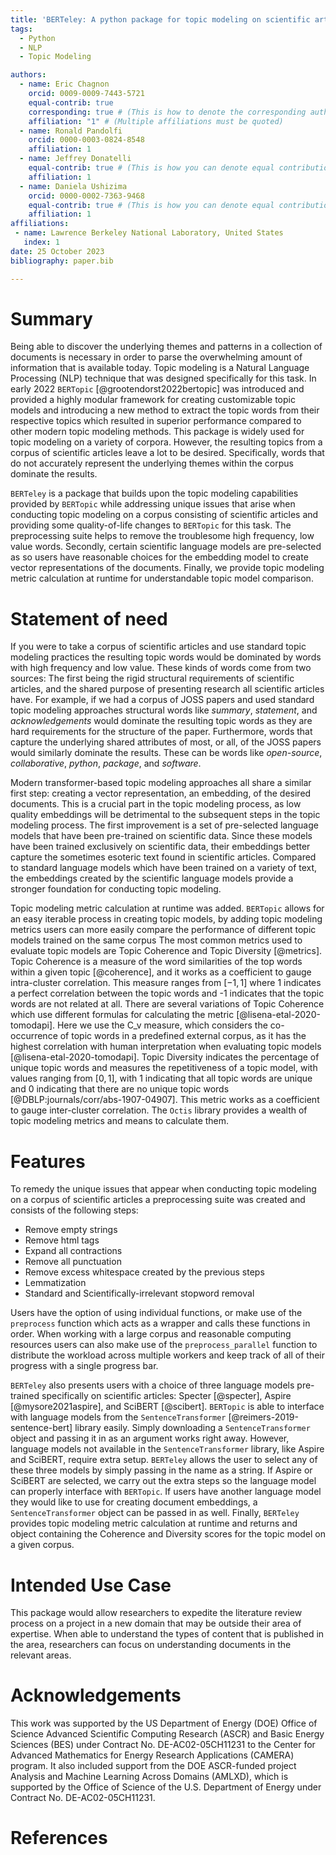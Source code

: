 ```yaml
---
title: 'BERTeley: A python package for topic modeling on scientific articles'
tags:
  - Python
  - NLP
  - Topic Modeling

authors:
  - name: Eric Chagnon
    orcid: 0009-0009-7443-5721
    equal-contrib: true
    corresponding: true # (This is how to denote the corresponding author)
    affiliation: "1" # (Multiple affiliations must be quoted)
  - name: Ronald Pandolfi
    orcid: 0000-0003-0824-8548    
    affiliation: 1
  - name: Jeffrey Donatelli
    equal-contrib: true # (This is how you can denote equal contributions between multiple authors)
    affiliation: 1
  - name: Daniela Ushizima
    orcid: 0000-0002-7363-9468
    equal-contrib: true # (This is how you can denote equal contributions between multiple authors)
    affiliation: 1
affiliations:
 - name: Lawrence Berkeley National Laboratory, United States
   index: 1
date: 25 October 2023
bibliography: paper.bib

---
```


# Summary

Being able to discover the underlying themes and patterns in a collection of documents is necessary in order to
parse the overwhelming amount of information that is available today. Topic modeling is a Natural Language Processing
(NLP) technique that was designed specifically for this task. In early 2022 `BERTopic` [@grootendorst2022bertopic] was introduced and provided a highly
modular framework for creating customizable topic models and introducing a new method to extract the topic words from their
respective topics which resulted in superior performance compared to other modern topic modeling methods. This package is widely used for topic modeling
on a variety of corpora. However, the resulting topics from a corpus of scientific articles leave a lot to be desired. Specifically, words that do not accurately 
represent the underlying themes within the corpus dominate the results. 

`BERTeley` is a package that builds upon the topic modeling capabilities provided by `BERTopic`  while addressing unique issues that arise when conducting topic
modeling on a corpus consisting of scientific articles and providing some quality-of-life changes to `BERTopic` for this task. The preprocessing suite helps to remove the
troublesome high frequency, low value words. Secondly, certain scientific language models are pre-selected as so users have reasonable choices for the embedding model to create
vector representations of the documents. Finally, we provide topic modeling metric calculation at runtime for understandable topic model comparison.








# Statement of need

If you were to take a corpus of scientific articles and use standard topic modeling practices the resulting
topic words would be dominated by words with high frequency and low value. These kinds of words come from two sources: The first being the rigid structural requirements of
scientific articles, and the shared purpose of presenting research all scientific articles have. For example, if we had a corpus of JOSS papers and used standard topic
modeling approaches structural words like _summary_, _statement_, and _acknowledgements_ would dominate the resulting topic words as they are hard requirements for the structure
of the paper. Furthermore, words that capture the underlying shared attributes of most, or all, of the JOSS papers would similarly dominate the results. These can be words like
_open-source_, _collaborative_, _python_, _package_, and _software_.


Modern transformer-based topic modeling approaches all share a similar first step: creating a vector representation, an embedding, of the desired documents. This is a crucial part in the topic modeling process, as low quality 
embeddings will be detrimental to the subsequent steps in the topic modeling process. The first improvement is a set of pre-selected language models that have been pre-trained
on scientific data. Since these models have been trained exclusively on scientific data, their embeddings better capture the sometimes esoteric text found in scientific articles. 
Compared to standard language models which have been trained on a variety of text, the embeddings created by the scientific language models provide a stronger foundation for conducting
topic modeling. 

Topic modeling metric calculation at runtime was added. `BERTopic` allows for an easy iterable process in creating topic models, by adding topic modeling metrics
users can more easily compare the performance of different topic models trained on the same corpus
The most common metrics used to evaluate topic models are Topic Coherence and Topic Diversity [@metrics]. Topic Coherence is a measure of the word similarities of the top words within a given topic [@coherence],
and it works as a coefficient to gauge intra-cluster correlation. This measure ranges from $[-1, 1]$ where 1 indicates a perfect correlation between the topic words and -1 indicates that the topic words are not related at all.
There are several variations of Topic Coherence which use different formulas for calculating the metric [@lisena-etal-2020-tomodapi]. Here we use the C_v measure, which considers the co-occurrence of topic words in
a predefined external corpus, as it has the highest correlation with human interpretation when evaluating topic models [@lisena-etal-2020-tomodapi]. 
Topic Diversity indicates the percentage of unique topic words and measures the repetitiveness of a topic model, with values ranging from $[0, 1]$, with 1 indicating that all topic words are unique and 0 indicating that
there are no unique topic words [@DBLP:journals/corr/abs-1907-04907]. This metric works as a coefficient to gauge inter-cluster correlation. The `Octis` library provides a wealth of topic modeling metrics and means to calculate them.


# Features
To remedy the unique issues that appear when conducting topic modeling on a corpus of scientific articles a preprocessing suite was created and consists of the following steps:
 - Remove empty strings
 - Remove html tags
 - Expand all contractions
 - Remove all punctuation
 - Remove excess whitespace created by the previous steps
 - Lemmatization
 - Standard and Scientifically-irrelevant stopword removal

Users have the option of using individual functions, or make use of the `preprocess` function which acts as a wrapper and calls these functions in order. When working with a large corpus
and reasonable computing resources users can also make use of the `preprocess_parallel` function to distribute the workload across multiple workers and keep track of all of their progress
with a single progress bar.

`BERTeley` also presents users with a choice of three language models pre-trained specifically on scientific articles: Specter [@specter],
Aspire [@mysore2021aspire], and SciBERT [@scibert]. `BERTopic` is able to interface with language models from the `SentenceTransformer` [@reimers-2019-sentence-bert] library easily. Simply downloading
a `SentenceTransformer` object and passing it in as an argument works right away. However, language models not available in the `SentenceTransformer`
library, like Aspire and SciBERT, require extra setup. `BERTeley` allows the user to select any of these three models by simply passing in the name as a string.
If Aspire or SciBERT are selected, we carry out the extra steps so the language model can properly interface with `BERTopic`. If users have another language model
they would like to use for creating document embeddings, a `SentenceTransformer` object can be passed in as well. 
Finally, `BERTeley` provides topic modeling metric calculation at runtime and returns and object containing the Coherence and Diversity scores for the topic model
on a given corpus.  

# Intended Use Case
This package would allow researchers to expedite the literature review process on a project in a new domain that may be outside
their area of expertise. When able to understand the types of content that is published in the area, researchers can focus
on understanding documents in the relevant areas.

# Acknowledgements

This work was supported by the US Department of Energy (DOE) Office of Science Advanced Scientific Computing Research (ASCR) and Basic Energy Sciences (BES)
under Contract No. DE-AC02-05CH11231 to the Center for Advanced Mathematics for Energy Research Applications (CAMERA) program. 
It also included support from the DOE ASCR-funded project Analysis and Machine Learning Across Domains (AMLXD), which is supported by the Office of Science of the
U.S. Department of Energy under Contract No. DE-AC02-05CH11231.

# References